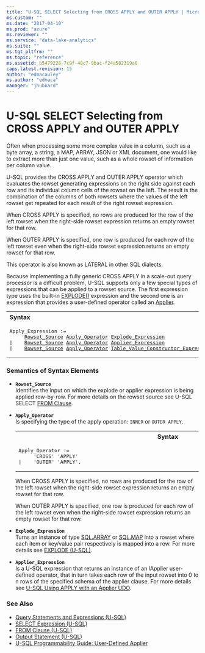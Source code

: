 ```yaml
---
title: "U-SQL SELECT Selecting from CROSS APPLY and OUTER APPLY | Microsoft Docs"
ms.custom: ""
ms.date: "2017-04-10"
ms.prod: "azure"
ms.reviewer: ""
ms.service: "data-lake-analytics"
ms.suite: ""
ms.tgt_pltfrm: ""
ms.topic: "reference"
ms.assetid: b5479228-7c9f-40c7-9bac-f24a582319a0
caps.latest.revision: 15
author: "edmacauley"
ms.author: "edmaca"
manager: "jhubbard"
---
```

# U-SQL SELECT Selecting from CROSS APPLY and OUTER APPLY
Often when processing some more complex value in a column, such as a byte array, a string, a MAP, ARRAY, JSON or XML document, one would like to extract more than just one value, such as a whole rowset of information per column value.  
  
U-SQL provides the CROSS APPLY and OUTER APPLY operator which evaluates the rowset generating expressions on the right side against each row and its individual column cells of the rowset on the left. The result is the combination of the columns of both rowsets where the values of the left rowset get repeated for each result of the right rowset expression.  
  
When CROSS APPLY is specified, no rows are produced for the row of the left rowset when the right-side rowset expression returns an empty rowset for that row.  
  
When OUTER APPLY is specified, one row is produced for each row of the left rowset even when the right-side rowset expression returns an empty rowset for that row.  
  
This operator is also known as LATERAL in other SQL dialects.  
  
Because implementing a fully generic CROSS APPLY in a scale-out query processor is a difficult problem, U-SQL supports only a few special types of expressions that can be applied to a rowset source. The first expression type uses the built-in [EXPLODE()](../USQL/explode-u-sql.md) expression and the second one is an expression that provides a user-defined operator called an [Applier](https://docs.microsoft.com/azure/data-lake-analytics/data-lake-analytics-u-sql-programmability-guide#user-defined-applier).  
  
<table><th align="left">Syntax</th><tr><td><pre>
Apply_Expression :=                                                                                      
     <a href="#row_src">Rowset_Source</a> <a href="#aply_op">Apply_Operator</a> <a href="#expl_exp">Explode_Expression</a>  
|    <a href="#row_src">Rowset_Source</a> <a href="#aply_op">Apply_Operator</a> <a href="#apl_exp">Applier_Expression</a>
|    <a href="#row_src">Rowset_Source</a> <a href="#aply_op">Apply_Operator</a> <a href="u-sql-select-selecting-from-the-values-table-value-constructor.md">Table_Value_Constructor_Expression</a> <a href="u-sql-select-selecting-from-the-values-table-value-constructor.md">Derived_Table_Alias</a>
</pre></td></tr></table>
   
### Semantics of Syntax Elements    
- <a name="row_src"></a>**`Rowset_Source`**  
  Identifies the input on which the explode or applier expression is being applied row-by-row. For more details on the rowset source see U-SQL SELECT [FROM Clause](../USQL/from-clause-u-sql.md).  
  
- <a name="aply_op"></a>**`Apply_Operator`**   
Is specifying the type of the apply operation: `INNER` or `OUTER APPLY`.  
  
  <table><th>Syntax</th><tr><td><pre>
  Apply_Operator :=                                                                                   
       'CROSS' 'APPLY'
  |    'OUTER' 'APPLY'.
  </pre></td></tr></table>
      
    When CROSS APPLY is specified, no rows are produced for the row of the left rowset when the right-side rowset expression returns an empty rowset for that row.  
  
    When OUTER APPLY is specified, one row is produced for each row of the left rowset even when the right-side rowset expression returns an empty rowset for that row.  
 
-   <a name="expl_exp"></a>**`Explode_Expression`**  
    Turns an instance of type [SQL.ARRAY](../USQL/complex-built-in-u-sql-types.md)  or [SQL.MAP](../USQL/complex-built-in-u-sql-types.md) into a rowset where each item or key/value pair respectively is mapped into a row. For more details see  [EXPLODE (U-SQL)](../USQL/explode-u-sql.md).
  
-   <a name="apl_exp"></a>**`Applier_Expression`**  
    Is a U-SQL expression that returns an instance of an IApplier user-defined operator, that in turn takes each row of the input rowset into 0 to n rows of the specified schema of the applier clause. For more details see [U-SQL Using APPLY with an Applier UDO](../USQL/u-sql-using-apply-with-an-applier-udo.md).  
    
### See Also 
* [Query Statements and Expressions (U-SQL)](../USQL/query-statements-and-expressions-u-sql.md)
* [SELECT Expression (U-SQL)](../USQL/select-expression-u-sql.md) 
* [FROM Clause (U-SQL)](../USQL/from-clause-u-sql.md) 
* [Output Statement (U-SQL)](../USQL/output-statement-u-sql.md)  
* [U-SQL Programmability Guide: User-Defined Applier](https://docs.microsoft.com/azure/data-lake-analytics/data-lake-analytics-u-sql-programmability-guide#user-defined-applier)

